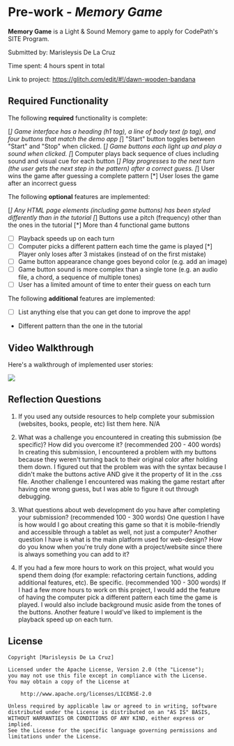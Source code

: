 # Pre-work - *Memory Game*

**Memory Game** is a Light & Sound Memory game to apply for CodePath's SITE Program. 

Submitted by: Marisleysis De La Cruz

Time spent: 4 hours spent in total

Link to project: https://glitch.com/edit/#!/dawn-wooden-bandana

## Required Functionality

The following **required** functionality is complete:

[*] Game interface has a heading (h1 tag), a line of body text (p tag), and four buttons that match the demo app
[*] "Start" button toggles between "Start" and "Stop" when clicked. 
[*] Game buttons each light up and play a sound when clicked. 
[*] Computer plays back sequence of clues including sound and visual cue for each button
[*] Play progresses to the next turn (the user gets the next step in the pattern) after a correct guess. 
[*] User wins the game after guessing a complete pattern
[*] User loses the game after an incorrect guess

The following **optional** features are implemented:

[*] Any HTML page elements (including game buttons) has been styled differently than in the tutorial
[*] Buttons use a pitch (frequency) other than the ones in the tutorial
[*] More than 4 functional game buttons
* [ ] Playback speeds up on each turn
* [ ] Computer picks a different pattern each time the game is played
[*] Player only loses after 3 mistakes (instead of on the first mistake)
* [ ] Game button appearance change goes beyond color (e.g. add an image)
* [ ] Game button sound is more complex than a single tone (e.g. an audio file, a chord, a sequence of multiple tones)
* [ ] User has a limited amount of time to enter their guess on each turn

The following **additional** features are implemented:

- [ ] List anything else that you can get done to improve the app!
- Different pattern than the one in the tutorial

## Video Walkthrough

Here's a walkthrough of implemented user stories:

![](https://i.imgur.com/mBTdOxJ.gif)


## Reflection Questions
1. If you used any outside resources to help complete your submission (websites, books, people, etc) list them here. 
N/A

2. What was a challenge you encountered in creating this submission (be specific)? How did you overcome it? (recommended 200 - 400 words) 
In creating this submission, I encountered a problem with my buttons because they weren't turning back to their original color
after holding them down. I figured out that the problem was with the syntax because I didn't make
the buttons active AND give it the property of lit in the .css file. Another challenge I encountered was making the game
restart after having one wrong guess, but I was able to figure it out through debugging. 

3. What questions about web development do you have after completing your submission? (recommended 100 - 300 words) 
One question I have is how would I go about creating this game so that it is mobile-friendly and accessible
through a tablet as well, not just a computer? Another question I have is what is the 
main platform used for web-design? How do you know when you're truly done with a project/website
since there is always something you can add to it?

4. If you had a few more hours to work on this project, what would you spend them doing (for example: refactoring certain functions, adding additional features, etc). Be specific. (recommended 100 - 300 words) 
If I had a few more hours to work on this project, I would add the feature of having the computer
pick a different pattern each time the game is played. I would also include background music aside from the 
tones of the buttons. Another feature I would've liked to implement is the playback speed up on each turn.



## License

    Copyright [Marisleysis De La Cruz]

    Licensed under the Apache License, Version 2.0 (the "License");
    you may not use this file except in compliance with the License.
    You may obtain a copy of the License at

        http://www.apache.org/licenses/LICENSE-2.0

    Unless required by applicable law or agreed to in writing, software
    distributed under the License is distributed on an "AS IS" BASIS,
    WITHOUT WARRANTIES OR CONDITIONS OF ANY KIND, either express or implied.
    See the License for the specific language governing permissions and
    limitations under the License.